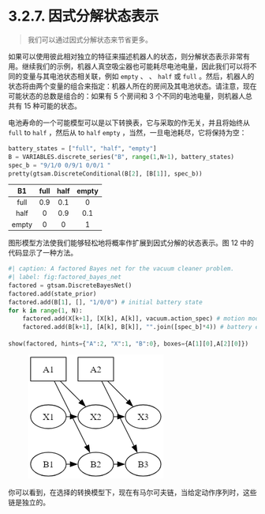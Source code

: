 # 3.2.7. 因式分解状态表示

> 我们可以通过因式分解状态来节省更多。

如果可以使用彼此相对独立的特征来描述机器人的状态，则分解状态表示非常有用。继续我们的示例，机器人真空吸尘器也可能耗尽电池电量，因此我们可以将不同的变量与其电池状态相关联，例如 `empty` 、 、 `half` 或 `full` 。然后，机器人的状态将由两个变量的组合来指定：机器人所在的房间及其电池状态。请注意，现在可能状态的总数是组合的：如果有 5 个房间和 3 个不同的电池电量，则机器人总共有 15 种可能的状态。

电池寿命的一个可能模型可以是以下转换表，它与采取的作无关，并且将始终从 `full` to `half` ，然后从 to `half` `empty` ，当然，一旦电池耗尽，它将保持为空：

```python
battery_states = ["full", "half", "empty"]
B = VARIABLES.discrete_series("B", range(1,N+1), battery_states)
spec_b = "9/1/0 0/9/1 0/0/1 "
pretty(gtsam.DiscreteConditional(B[2], [B[1]], spec_b))
```

|   B1  | full | half | empty |
| :---: | :--: | :--: | :---: |
|  full |  0.9 |  0.1 |   0   |
|  half |   0  |  0.9 |  0.1  |
| empty |   0  |   0  |   1   |

图形模型方法使我们能够轻松地将概率作扩展到因式分解的状态表示。图 12 中的代码显示了一种方法。

```python
#| caption: A factored Bayes net for the vacuum cleaner problem.
#| label: fig:factored_bayes_net
factored = gtsam.DiscreteBayesNet()
factored.add(state_prior)
factored.add(B[1], [], "1/0/0") # initial battery state
for k in range(1, N):
    factored.add(X[k+1], [X[k], A[k]], vacuum.action_spec) # motion model for location
    factored.add(B[k+1], [A[k], B[k]], "".join([spec_b]*4)) # battery evolution model

show(factored, hints={"A":2, "X":1, "B":0}, boxes={A[1][0],A[2][0]})
```

<figure><img src="../../../.gitbook/assets/image (17).png" alt=""><figcaption></figcaption></figure>

你可以看到，在选择的转换模型下，现在有马尔可夫链，当给定动作序列时，这些链是独立的。
